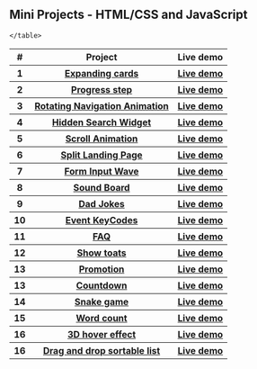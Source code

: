 ## Mini Projects - HTML/CSS and JavaScript
   <table>
        <tr>
            <th>#</th>
            <th>Project</th>
            <th>Live demo</th>
        </tr>
        <tr>
            <th>1</th>
            <th><a href="https://github.com/phantranthelinh/projects-in-50-days/tree/main/expanding%20cards">Expanding cards</a></th>
            <th><a target="_blank" href="https://phantranthelinh.github.io/mini-projects/expanding%20cards//">Live demo</a></th>
        </tr>
        <tr>
            <th>2</th>
            <th><a href="https://github.com/phantranthelinh/projects-in-50-days/tree/main/progress%20step">Progress step</a></th>
            <th><a target="_blank" href="https://phantranthelinh.github.io/mini-projects/progress%20step/">Live demo</a></th>
        </tr>
      <tr>
            <th>3</th>
            <th><a href="https://github.com/phantranthelinh/mini-projects/tree/main/rotating%20navigation">Rotating Navigation Animation</a></th>
            <th><a target="_blank" href="https://phantranthelinh.github.io/mini-projects/rotating%20navigation/">Live demo</a></th>
        </tr>
    <tr>
            <th>4</th>
            <th><a href="https://github.com/phantranthelinh/mini-projects/tree/main/hidden%20search%20widget">Hidden Search Widget</a></th>
            <th><a target="_blank" href="https://phantranthelinh.github.io/mini-projects/hidden%20search%20widget/">Live demo</a></th>
        </tr>
     <tr>
            <th>5</th>
            <th><a href="https://github.com/phantranthelinh/mini-projects/tree/main/scroll-animation">Scroll Animation</a></th>
            <th><a target="_blank" href="https://phantranthelinh.github.io/mini-projects/scroll-animation/">Live demo</a></th>
        </tr>
   <tr>
            <th>6</th>
            <th><a href="https://github.com/phantranthelinh/mini-projects/tree/main/split-landing-page">Split Landing Page</a></th>
            <th><a target="_blank" href="https://phantranthelinh.github.io/mini-projects/split-landing-page/">Live demo</a></th>
        </tr>
      <tr>
            <th>7</th>
            <th><a href="https://github.com/phantranthelinh/mini-projects/tree/main/form-wave">Form Input Wave</a></th>
            <th><a target="_blank" href="https://phantranthelinh.github.io/mini-projects/form-wave/">Live demo</a></th>
        </tr>
      <tr>
            <th>8</th>
            <th><a href="https://github.com/phantranthelinh/mini-projects/tree/main/sound-board">Sound Board</a></th>
            <th><a target="_blank" href="https://phantranthelinh.github.io/mini-projects/sound-board/">Live demo</a></th>
        </tr>
       <tr>
            <th>9</th>
            <th><a href="https://github.com/phantranthelinh/mini-projects/tree/main/Dad-jokes">Dad Jokes</a></th>
            <th><a target="_blank" href="https://phantranthelinh.github.io/mini-projects/Dad-jokes/">Live demo</a></th>
        </tr>
     <tr>
            <th>10</th>
            <th><a href="https://github.com/phantranthelinh/mini-projects/tree/main/event-keycodes">Event KeyCodes</a></th>
            <th><a target="_blank" href="https://phantranthelinh.github.io/mini-projects/event-keycodes/">Live demo</a></th>
        </tr>
        <tr>
            <th>11</th>
            <th><a href="https://github.com/phantranthelinh/mini-projects/tree/main/faq">FAQ</a></th>
            <th><a target="_blank" href="https://phantranthelinh.github.io/mini-projects/faq/">Live demo</a></th>
        </tr>
   <tr>
            <th>12</th>
            <th><a href="https://github.com/phantranthelinh/mini-projects/tree/main/show_toats">Show toats</a></th>
            <th><a target="_blank" href="https://phantranthelinh.github.io/mini-projects/show_toats/">Live demo</a></th>
        </tr>
      <tr>
            <th>13</th>
            <th><a href="https://github.com/phantranthelinh/mini-projects/tree/main/promotion">Promotion</a></th>
            <th><a target="_blank" href="https://phantranthelinh.github.io/mini-projects/promotion/">Live demo</a></th>
        </tr>
     <tr>
            <th>13</th>
            <th><a href="https://github.com/phantranthelinh/mini-projects/tree/main/countdown">Countdown</a></th>
            <th><a target="_blank" href="https://phantranthelinh.github.io/mini-projects/countdown/">Live demo</a></th>
        </tr>
      <tr>
            <th>14</th>
            <th><a href="https://github.com/phantranthelinh/mini-projects/tree/main/snake-game">Snake game</a></th>
            <th><a target="_blank" href="https://phantranthelinh.github.io/mini-projects/snake-game/">Live demo</a></th>
        </tr>
         <tr>
            <th>15</th>
            <th><a href="https://github.com/phantranthelinh/mini-projects/tree/main/word-count">Word count</a></th>
            <th><a target="_blank" href="https://phantranthelinh.github.io/mini-projects/word-count/">Live demo</a></th>
        </tr>
          <tr>
            <th>16</th>
            <th><a href="https://github.com/phantranthelinh/mini-projects/tree/main/3d-hover-effect">3D hover effect</a></th>
            <th><a target="_blank" href="https://phantranthelinh.github.io/mini-projects/3d-hover-effect/">Live demo</a></th>
        </tr>
           <tr>
            <th>16</th>
            <th><a href="https://github.com/phantranthelinh/mini-projects/tree/main/Drap%20and%20drop%20sortabled%list">Drag and drop sortable list</a></th>
            <th><a target="_blank" href="https://phantranthelinh.github.io/mini-projects/Drap%20and%20drop%20sortabled%list/">Live demo</a></th>
        </tr>

        
    </table>
